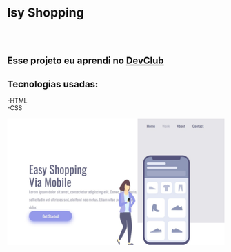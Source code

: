 <h1>Isy Shopping</h1>
<br>
<br>
<h2>Esse projeto eu aprendi no <a href="https://romolfomori.com.br/devclub">DevClub</a></h2>
<H2>Tecnologias usadas:</H2>
-HTML
<br>
-CSS
<br>
<br>
<img src="https://github.com/jacqueduda/Projeto-responsividade-Devclub/blob/main/assets/Captura%20de%20tela_19-5-2025_102231_127.0.0.1.jpeg?raw=true"/>
